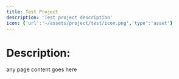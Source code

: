 ```yaml
---
title: Test Project
description: 'Test project description'
icon: {'url':'~/assets/project/test/icon.png','type':'asset'}
---
```

# Description:
any page content goes here